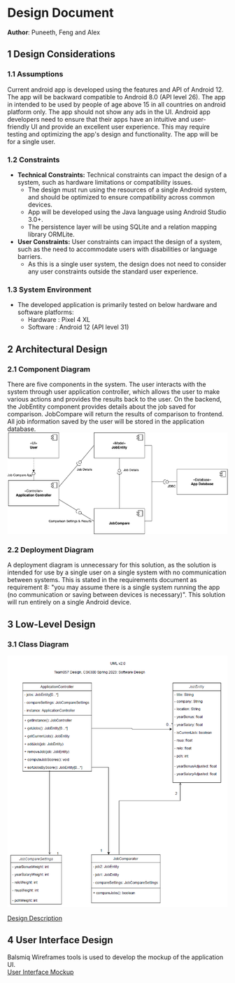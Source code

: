 # Design Document

**Author**: Puneeth, Feng and Alex

## 1 Design Considerations


### 1.1 Assumptions
Current android app is developed using the features and API of Android 12. The app will be backward compatible to Android 8.0 (API level 26). 
The app in intended to be used by people of age above 15 in all countries on android platform only. The app should not show any ads in the UI.
Android app developers need to ensure that their apps have an intuitive and user-friendly UI and provide an excellent user experience. 
This may require testing and optimizing the app's design and functionality. The app will be for a single user.

### 1.2 Constraints
- **Technical Constraints:** Technical constraints can impact the design of a system, such as hardware limitations or compatibility issues.
  - The design must run using the resources of a single Android system, and should be optimized to ensure compatibility across common devices.
  - App will be developed using the Java language using Android Studio 3.0+.
  - The persistence layer will be using SQLite and a relation mapping library ORMLite.
- **User Constraints:** User constraints can impact the design of a system, such as the need to accommodate users with disabilities or language barriers. 
  - As this is a single user system, the design does not need to consider any user constraints outside the standard user experience.

### 1.3 System Environment
- The developed application is primarily tested on below hardware and software platforms:
  - Hardware : Pixel 4 XL
  - Software : Android 12 (API level 31) 	 	

## 2 Architectural Design
### 2.1 Component Diagram
>>
There are five components in the system. The user interacts with the system through user application controller, which allows the user to make various actions and provides the results back to the user. On the backend, the JobEntity component provides details about the job saved for comparison. JobCompare will return the results of comparison to frontend. All job information saved by the user will be stored in the application database. \
![Component Diagram](./ComponentDiagram.png)



### 2.2 Deployment Diagram
A deployment diagram is unnecessary for this solution, as the solution is intended for use by a single user on a single system with no communication between systems. This is stated in the requirements document as requirement 8: "you may assume there is a single system running the app (no communication or saving between devices is necessary)". This solution will run entirely on a single Android device.

## 3 Low-Level Design
### 3.1 Class Diagram
![Team Class Diagram](../images/design-team.png)

[Design Description](../design-description.md)

## 4 User Interface Design
Balsmiq Wireframes tools is used to develop the mockup of the application UI.\
[User Interface Mockup](./wireframe.pdf)

 